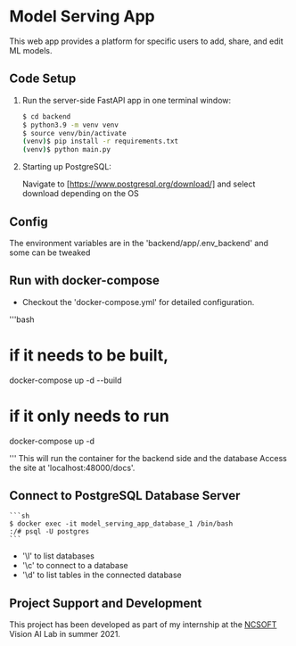 # Model Serving App

This web app provides a platform for specific users to add, share, and edit ML models. 

## Code Setup

1. Run the server-side FastAPI app in one terminal window:

    ```sh
    $ cd backend
    $ python3.9 -m venv venv
    $ source venv/bin/activate
    (venv)$ pip install -r requirements.txt
    (venv)$ python main.py
    ```

2. Starting up PostgreSQL:

    Navigate to [https://www.postgresql.org/download/] and select download depending on the OS

<!--  3. Run the client-side React app in a different terminal window:

    ```sh
    $ cd frontend
    $ npm install
    $ npm start
    ```

    Navigate to [http://localhost:3000](http://localhost:3000) -->


## Config

The environment variables are in the 'backend/app/.env_backend' and some can be tweaked


## Run with docker-compose

- Checkout the 'docker-compose.yml' for detailed configuration.

'''bash
# if it needs to be built,
docker-compose up -d --build

# if it only needs to run
docker-compose up -d

'''
This will run the container for the backend side and the database
Access the site at 'localhost:48000/docs'.  

## Connect to PostgreSQL Database Server

    ```sh
    $ docker exec -it model_serving_app_database_1 /bin/bash
    :/# psql -U postgres
    ```

- '\l' to list databases
- '\c' to connect to a database
- '\d' to list tables in the connected database

## Project Support and Development

This project has been developed as part of my internship at the [NCSOFT](http://global.ncsoft.com/global/) Vision AI Lab in summer 2021.




